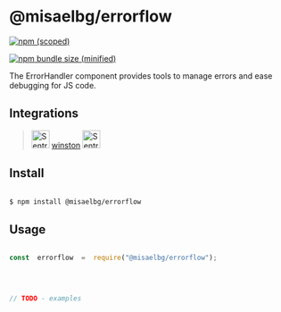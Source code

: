 
# @misaelbg/errorflow

  

[![npm (scoped)](https://img.shields.io/npm/v/@misaelbg/npm-tiny.svg)](https://www.npmjs.com/package/@misaelbg/errorflow)

[![npm bundle size (minified)](https://img.shields.io/bundlephobia/min/@misaelbg/errorflow.svg)](https://www.npmjs.com/package/@misaelbg/errorflow)

  

The ErrorHandler component provides tools to manage errors and ease debugging for JS code.

  

## Integrations

  
><a href="https://github.com/getsentry/sentry"><img src="https://sentry-brand.storage.googleapis.com/sentry-logo-black.png" alt="Sentry" height="32"></a>
>[winston](https://github.com/winstonjs/winston)
><a href="https://github.com/expressjs/express"><img src="https://upload.wikimedia.org/wikipedia/commons/6/64/Expressjs.png" alt="Sentry" height="32"></a>
  

## Install

  

```bash

$ npm install @misaelbg/errorflow

```

  

## Usage

  

```js

const  errorflow  =  require("@misaelbg/errorflow");

  
  

// TODO - examples

```